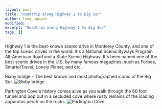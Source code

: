 ```yaml
---
layout: post
title: "Roadtrip along Highway 1 to Big Sur"
author: long_nguyen
modified:
excerpt: "Roadtrip along Highway 1 to Big Sur"
tags: []
---
```

Highway 1 is the best-known scenic drive in Monterey County, and one of the top scenic drives in the world. It's a National Scenic Byways Program All-American Road and a State Scenic Highway. It's been named one of the best scenic drives in the U.S. by many famous magazines, such as Forbes, SmarterTravel, Lonely Planet, and etc.

Bixby bridge - The best known and most photographed iconic of the Big Sur.
![Bixby bridge](https://bit.ly/2XrEBBG "Bixby bridge")

Partington Cove's history comes alive as you walk through the 60 foot tunnel and pop out in a secluded cove where rusty remains of the loading apparatus perch on the rocks.
![Partington Cove](https://bit.ly/2xwBFJn "Partington Cove")